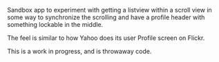 Sandbox app to experiment with getting a listview within a scroll view in some way to synchronize the scrolling and have a profile header with something lockable in the middle.

The feel is similar to how Yahoo does its user Profile screen on Flickr.

This is a work in progress, and is throwaway code.